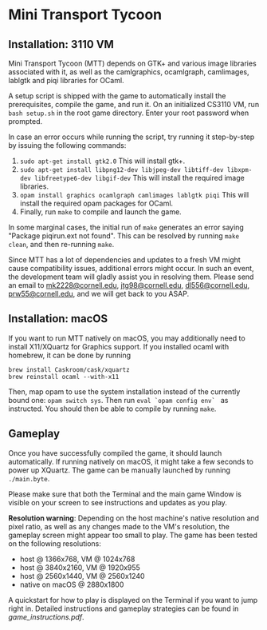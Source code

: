Mini Transport Tycoon
=====================

Installation: 3110 VM
----------------------

Mini Transport Tycoon (MTT) depends on GTK+ and various image libraries 
associated with it, as well as the camlgraphics, ocamlgraph, camlimages,
lablgtk and piqi libraries for OCaml.

A setup script is shipped with the game to automatically install the
prerequisites, compile the game, and run it. On an initialized CS3110 VM, run 
`bash setup.sh` in the root game directory. Enter your root password when
prompted.

In case an error occurs while running the script, try running it
step-by-step by issuing the following commands:

1. `sudo apt-get install gtk2.0` This will install gtk+.
2. `sudo apt-get install libpng12-dev libjpeg-dev libtiff-dev libxpm-dev
libfreetype6-dev libgif-dev` This will install the required image libraries.
3. `opam install graphics ocamlgraph camlimages lablgtk piqi` This will install
the required opam packages for OCaml.
4. Finally, run `make` to compile and launch the game.

In some marginal cases, the initial run of `make` generates an error saying
"Package piqirun.ext not found". This can be resolved by running `make clean`, 
and then re-running `make`.

Since MTT has a lot of dependencies and updates to a fresh VM might cause
compatibility issues, additional errors might occur. In such an event, the
development team will gladly assist you in resolving them. Please send an email
to mk2228@cornell.edu, jtg98@cornell.edu, dl556@cornell.edu, prw55@cornell.edu, 
and we will get back to you ASAP.

Installation: macOS
------------------------------

If you want to run MTT natively on macOS, you may additionally need to install
X11/XQuartz for Graphics support. If you installed ocaml with homebrew, it can
be done by running

```
brew install Caskroom/cask/xquartz
brew reinstall ocaml --with-x11
```

Then, map opam to use the system installation instead of the currently bound
one: `opam switch sys`. Then run ``eval `opam config env` ``  as instructed. You
should then be able to compile by running `make`.

Gameplay
----------------------

Once you have successfully compiled the game, it should launch automatically. If
running natively on macOS, it might take a few seconds to power up XQuartz. The
game can be manually launched by running `./main.byte`. 

Please make sure that both the Terminal and the main game Window is visible on 
your screen to see instructions and updates as you play.

**Resolution warning**: Depending on the host machine's native resolution and
pixel ratio, as well as any changes made to the VM's resolution, the gameplay
screen might appear too small to play. The game has been tested on the following
resolutions:

- host @ 1366x768, VM @ 1024x768 
- host @ 3840x2160, VM @ 1920x955
- host @ 2560x1440, VM @ 2560x1240
- native on macOS @ 2880x1800

A quickstart for how to play is displayed on the Terminal if you want to jump 
right in. Detailed instructions and gameplay strategies can be found in 
*game_instructions.pdf*.